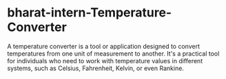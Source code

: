 # bharat-intern-Temperature-Converter
A temperature converter is a tool or application designed to convert temperatures from one unit of measurement to another. It's a practical tool for individuals who need to work with temperature values in different systems, such as Celsius, Fahrenheit, Kelvin, or even Rankine. 
